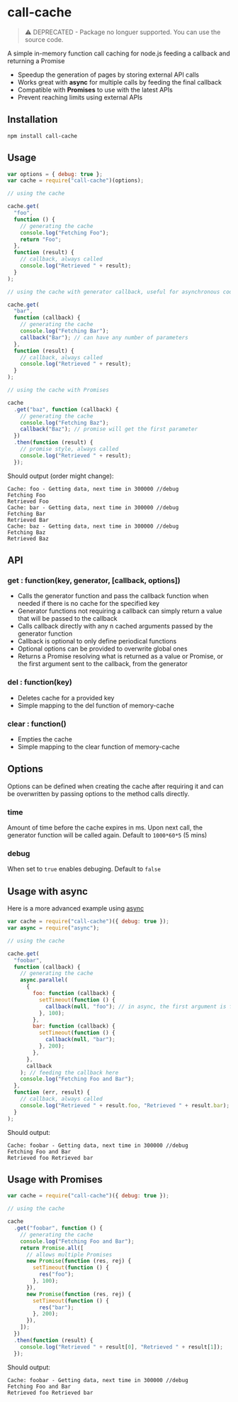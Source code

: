 # call-cache

> :warning: DEPRECATED - Package no longuer supported. You can use the source code.

A simple in-memory function call caching for node.js feeding a callback and returning a Promise

- Speedup the generation of pages by storing external API calls
- Works great with **async** for multiple calls by feeding the final callback
- Compatible with **Promises** to use with the latest APIs
- Prevent reaching limits using external APIs

## Installation

    npm install call-cache

## Usage

```javascript
var options = { debug: true };
var cache = require("call-cache")(options);

// using the cache

cache.get(
  "foo",
  function () {
    // generating the cache
    console.log("Fetching Foo");
    return "Foo";
  },
  function (result) {
    // callback, always called
    console.log("Retrieved " + result);
  }
);

// using the cache with generator callback, useful for asynchronous code

cache.get(
  "bar",
  function (callback) {
    // generating the cache
    console.log("Fetching Bar");
    callback("Bar"); // can have any number of parameters
  },
  function (result) {
    // callback, always called
    console.log("Retrieved " + result);
  }
);

// using the cache with Promises

cache
  .get("baz", function (callback) {
    // generating the cache
    console.log("Fetching Baz");
    callback("Baz"); // promise will get the first parameter
  })
  .then(function (result) {
    // promise style, always called
    console.log("Retrieved " + result);
  });
```

Should output (order might change):

    Cache: foo - Getting data, next time in 300000 //debug
    Fetching Foo
    Retrieved Foo
    Cache: bar - Getting data, next time in 300000 //debug
    Fetching Bar
    Retrieved Bar
    Cache: baz - Getting data, next time in 300000 //debug
    Fetching Baz
    Retrieved Baz

## API

### get : function(key, generator, [callback, options])

- Calls the generator function and pass the callback function when needed if there is no cache for the specified key
- Generator functions not requiring a callback can simply return a value that will be passed to the callback
- Calls callback directly with any n cached arguments passed by the generator function
- Callback is optional to only define periodical functions
- Optional options can be provided to overwrite global ones
- Returns a Promise resolving what is returned as a value or Promise, or the first argument sent to the callback, from the generator

### del : function(key)

- Deletes cache for a provided key
- Simple mapping to the del function of memory-cache

### clear : function()

- Empties the cache
- Simple mapping to the clear function of memory-cache

## Options

Options can be defined when creating the cache after requiring it and can be overwritten by passing options to the method calls directly.

### time

Amount of time before the cache expires in ms. Upon next call, the generator function will be called again. Default to `1000*60*5` (5 mins)

### debug

When set to `true` enables debuging. Default to `false`

## Usage with async

Here is a more advanced example using [async](https://www.npmjs.com/package/async)

```javascript
var cache = require("call-cache")({ debug: true });
var async = require("async");

// using the cache

cache.get(
  "foobar",
  function (callback) {
    // generating the cache
    async.parallel(
      {
        foo: function (callback) {
          setTimeout(function () {
            callback(null, "foo"); // in async, the first argument is for errors
          }, 100);
        },
        bar: function (callback) {
          setTimeout(function () {
            callback(null, "bar");
          }, 200);
        },
      },
      callback
    ); // feeding the callback here
    console.log("Fetching Foo and Bar");
  },
  function (err, result) {
    // callback, always called
    console.log("Retrieved " + result.foo, "Retrieved " + result.bar);
  }
);
```

Should output:

    Cache: foobar - Getting data, next time in 300000 //debug
    Fetching Foo and Bar
    Retrieved foo Retrieved bar

## Usage with Promises

```javascript
var cache = require("call-cache")({ debug: true });

// using the cache

cache
  .get("foobar", function () {
    // generating the cache
    console.log("Fetching Foo and Bar");
    return Promise.all([
      // allows multiple Promises
      new Promise(function (res, rej) {
        setTimeout(function () {
          res("foo");
        }, 100);
      }),
      new Promise(function (res, rej) {
        setTimeout(function () {
          res("bar");
        }, 200);
      }),
    ]);
  })
  .then(function (result) {
    console.log("Retrieved " + result[0], "Retrieved " + result[1]);
  });
```

Should output:

    Cache: foobar - Getting data, next time in 300000 //debug
    Fetching Foo and Bar
    Retrieved foo Retrieved bar
